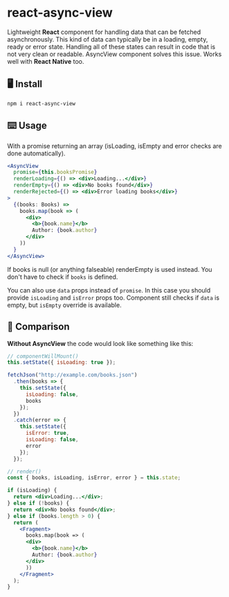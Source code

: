 # react-async-view

Lightweight **React** component for handling data that can be fetched asynchronously. This kind of data can typically be in a loading, empty, ready or error state. Handling all of these states can result in code that is not very clean or readable. AsyncView component solves this issue. Works well with **React Native** too.

## 🖥 Install

`npm i react-async-view`

## ⌨️ Usage

With a promise returning an array (isLoading, isEmpty and error checks are done automatically).

```jsx
<AsyncView
  promise={this.booksPromise}
  renderLoading={() => <div>Loading...</div>}
  renderEmpty={() => <div>No books found</div>}
  renderRejected={() => <div>Error loading books</div>}
>
  {(books: Books) =>
    books.map(book => (
      <div>
        <b>{book.name}</b>
        Author: {book.author}
      </div>
    ))
  }
</AsyncView>
```

If books is null (or anything falseable) renderEmpty is used instead. You don't have to check if `books` is defined.

You can also use `data` props instead of `promise`. In this case you should provide `isLoading` and `isError` props too. Component still checks if `data` is empty, but `isEmpty` override is available.

## 🤕 Comparison

**Without AsyncView** the code would look like something like this:

```jsx
// componentWillMount()
this.setState({ isLoading: true });

fetchJson("http://example.com/books.json")
  .then(books => {
    this.setState({
      isLoading: false,
      books
    });
  })
  .catch(error => {
    this.setState({
      isError: true,
      isLoading: false,
      error
    });
  });

// render()
const { books, isLoading, isError, error } = this.state;

if (isLoading) {
  return <div>Loading...</div>;
} else if (!books) {
  return <div>No books found</div>;
} else if (books.length > 0) {
  return (
    <Fragment>
      books.map(book => (
      <div>
        <b>{book.name}</b>
        Author: {book.author}
      </div>
      ))
    </Fragment>
  );
}
```
